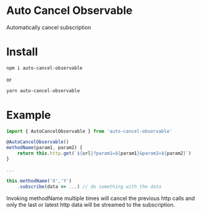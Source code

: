 # Auto Cancel Observable
Automatically cancel subscription

# Install
```bash
npm i auto-cancel-observable
```
or
```bash
yarn auto-cancel-observable
```

# Example
```typescript
import { AutoCancelObservable } from 'auto-cancel-observable'

@AutoCancelObservable()
methodName(param1, param2) {
    return this.http.get(`${url}?param1=${param1}&param2=${param2}`)
}

...

this.methodName('X','Y')
    .subscribe(data => ...) // do something with the data
```

Invoking methodName multiple times will cancel the previous http calls and only the last or latest http data will be streamed to the subscription.